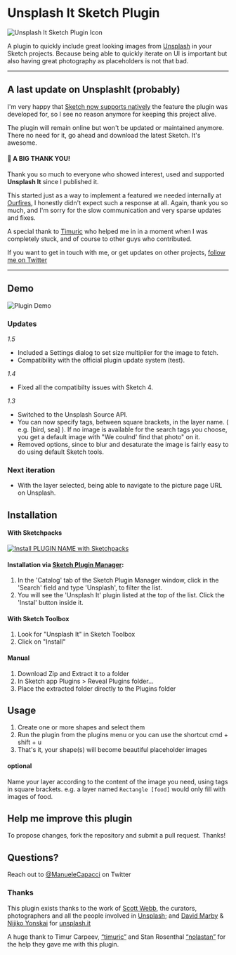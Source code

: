 # Unsplash It Sketch Plugin

![Unsplash It Sketch Plugin Icon](/assets/icon_small.png?raw=true "Unsplash It Sketch Plugin Icon")

A plugin to quickly include great looking images from [Unsplash](https://unsplash.com/) in your Sketch projects.
Because being able to quickly iterate on UI is important but also having great photography as placeholders is not that bad.


---

## A last update on UnsplashIt (probably)

I'm very happy that [Sketch now supports natively](https://medium.com/sketch-app-sources/using-the-new-data-feature-in-sketch-52-daee8403cabb) the feature the plugin was developed for, so I see no reason anymore for keeping this project alive.

The plugin will remain online but won't be updated or maintained anymore. There no need for it, go ahead and download the latest Sketch. It's awesome.


#### 🙏 A BIG THANK YOU!

Thank you so much to everyone who showed interest, used and supported **Unsplash It** since I published it. 

This started just as a way to implement a featured we needed internally at [Ourfires](https://ourfir.es/), I honestly didn't expect such a response at all. Again, thank you so much, and I'm sorry for the slow communication and very sparse updates and fixes. 

A special thank to [Timuric](https://github.com/timuric/) who helped me in in a moment when I was completely stuck, and of course to other guys who contributed.

If you want to get in touch with me, or get updates on other projects, [follow me on Twitter](https://twitter.com/manuelecapacci) 

---

## Demo
![Plugin Demo](/assets/demo.gif?raw=true "Unsplash It Sketch Plugin Demo Animation")


### Updates
*1.5*
- Included a Settings dialog to set size multiplier for the image to fetch.
- Compatibility with the official plugin update system (test).

*1.4*
- Fixed all the compatibilty issues with Sketch 4.

*1.3*
- Switched to the Unsplash Source API.
- You can now specify tags, between square brackets, in the layer name. ( e.g. [bird, sea] ). If no image is available for the search tags you choose, you get a default image with "We coulnd' find that photo" on it.
- Removed options, since to blur and desaturate the image is fairly easy to do using default Sketch tools.

### Next iteration
- With the layer selected, being able to navigate to the picture page URL on Unsplash.


## Installation
#### With Sketchpacks
[![Install PLUGIN NAME with Sketchpacks](http://sketchpacks-com.s3.amazonaws.com/assets/badges/sketchpacks-badge-install.png "Install Unsplash It Sketch with Sketchpacks")](https://sketchpacks.com/fhuel/Unsplash-It-Sketch/install)

#### Installation via [Sketch Plugin Manager](https://mludowise.github.io/Sketch-Plugin-Manager/):
1. In the 'Catalog' tab of the Sketch Plugin Manager window, click in the 'Search' field and type 'Unsplash', to filter the list.
2. You will see the 'Unsplash It' plugin listed at the top of the list. Click the 'Instal' button inside it.

#### With Sketch Toolbox
1. Look for "Unsplash It" in Sketch Toolbox
2. Click on "Install"

#### Manual
1. Download Zip and Extract it to a folder
2. In Sketch app Plugins > Reveal Plugins folder...
3. Place the extracted folder directly to the Plugins folder


## Usage

1. Create one or more shapes and select them
2. Run the plugin from the plugins menu or you can use the shortcut cmd + shift + u
3. That's it, your shape(s) will become beautiful placeholder images

#### optional
Name your layer according to the content of the image you need, using tags in square brackets. e.g. a layer named `Rectangle [food]` would only fill with images of food.


## Help me improve this plugin
To propose changes, fork the repository and submit a pull request. Thanks!

## Questions?
Reach out to [@ManueleCapacci](https://twitter.com/ManueleCapacci) on Twitter


### Thanks
This plugin exists thanks to the work of
[Scott Webb](https://twitter.com/scotty_webb), the curators, photographers and all the people involved in [Unsplash](https://unsplash.com/);
and [David Marby](http://dmarby.se/) & [Nijiko Yonskai](https://github.com/Nijikokun) for [unsplash.it](https://unsplash.it/)

A huge thank to Timur Carpeev, [“timuric”](https://github.com/timuric/) and Stan Rosenthal [“nolastan”](https://github.com/nolastan) for the help they gave me with this plugin.

